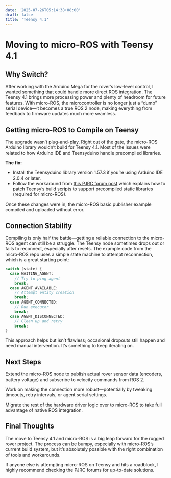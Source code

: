```yaml
---
date: '2025-07-26T05:14:38+08:00'
draft: false
title: 'Teensy 4.1'
---
```


# Moving to micro-ROS with Teensy 4.1

## Why Switch?

After working with the Arduino Mega for the rover’s low-level control, I wanted something that could handle more direct ROS integration. The Teensy 4.1 brings more processing power and plenty of headroom for future features. With micro-ROS, the microcontroller is no longer just a “dumb” serial device—it becomes a true ROS 2 node, making everything from feedback to firmware updates much more seamless.

## Getting micro-ROS to Compile on Teensy

The upgrade wasn’t plug-and-play. Right out of the gate, the micro-ROS Arduino library wouldn’t build for Teensy 4.1. Most of the issues were related to how Arduino IDE and Teensyduino handle precompiled libraries.

**The fix:**

- Install the Teensyduino library version 1.57.3 if you’re using Arduino IDE 2.0.4 or later.
- Follow the workaround from [this PJRC forum post](https://forum.pjrc.com/index.php?threads/solution-for-adding-support-for-pre-compiled-libraries.63256/) which explains how to patch Teensy’s build scripts to support precompiled static libraries (required for micro-ROS).

Once these changes were in, the micro-ROS basic publisher example compiled and uploaded without error.

## Connection Stability

Compiling is only half the battle—getting a reliable connection to the micro-ROS agent can still be a struggle. The Teensy node sometimes drops out or fails to reconnect, especially after resets. The example code from the micro-ROS repo uses a simple state machine to attempt reconnection, which is a great starting point:

```cpp
switch (state) {
  case WAITING_AGENT:
    // Try to ping agent
    break;
  case AGENT_AVAILABLE:
    // Attempt entity creation
    break;
  case AGENT_CONNECTED:
    // Run executor
    break;
  case AGENT_DISCONNECTED:
    // Clean up and retry
    break;
}
```
This approach helps but isn’t flawless; occasional dropouts still happen and need manual intervention. It’s something to keep iterating on.

## Next Steps
Extend the micro-ROS node to publish actual rover sensor data (encoders, battery voltage) and subscribe to velocity commands from ROS 2.

Work on making the connection more robust—potentially by tweaking timeouts, retry intervals, or agent serial settings.

Migrate the rest of the hardware driver logic over to micro-ROS to take full advantage of native ROS integration.

## Final Thoughts
The move to Teensy 4.1 and micro-ROS is a big leap forward for the rugged rover project. The process can be bumpy, especially with micro-ROS’s current build system, but it’s absolutely possible with the right combination of tools and workarounds.

If anyone else is attempting micro-ROS on Teensy and hits a roadblock, I highly recommend checking the PJRC forums for up-to-date solutions.